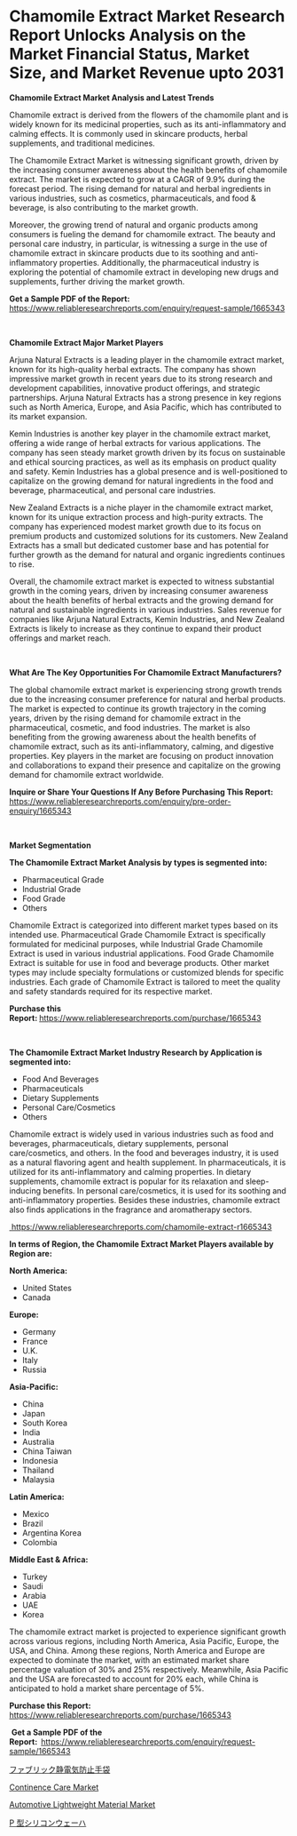 <p><h1>Chamomile Extract Market Research Report Unlocks Analysis on the Market Financial Status, Market Size, and Market Revenue upto 2031</h1></p><p><strong>Chamomile Extract Market Analysis and Latest Trends</strong></p>
<p><p>Chamomile extract is derived from the flowers of the chamomile plant and is widely known for its medicinal properties, such as its anti-inflammatory and calming effects. It is commonly used in skincare products, herbal supplements, and traditional medicines.</p><p>The Chamomile Extract Market is witnessing significant growth, driven by the increasing consumer awareness about the health benefits of chamomile extract. The market is expected to grow at a CAGR of 9.9% during the forecast period. The rising demand for natural and herbal ingredients in various industries, such as cosmetics, pharmaceuticals, and food & beverage, is also contributing to the market growth.</p><p>Moreover, the growing trend of natural and organic products among consumers is fueling the demand for chamomile extract. The beauty and personal care industry, in particular, is witnessing a surge in the use of chamomile extract in skincare products due to its soothing and anti-inflammatory properties. Additionally, the pharmaceutical industry is exploring the potential of chamomile extract in developing new drugs and supplements, further driving the market growth.</p></p>
<p><strong>Get a Sample PDF of the Report:&nbsp;</strong> <a href="https://www.reliableresearchreports.com/enquiry/request-sample/1665343">https://www.reliableresearchreports.com/enquiry/request-sample/1665343</a></p>
<p>&nbsp;</p>
<p><strong>Chamomile Extract Major Market Players</strong></p>
<p><p>Arjuna Natural Extracts is a leading player in the chamomile extract market, known for its high-quality herbal extracts. The company has shown impressive market growth in recent years due to its strong research and development capabilities, innovative product offerings, and strategic partnerships. Arjuna Natural Extracts has a strong presence in key regions such as North America, Europe, and Asia Pacific, which has contributed to its market expansion.</p><p>Kemin Industries is another key player in the chamomile extract market, offering a wide range of herbal extracts for various applications. The company has seen steady market growth driven by its focus on sustainable and ethical sourcing practices, as well as its emphasis on product quality and safety. Kemin Industries has a global presence and is well-positioned to capitalize on the growing demand for natural ingredients in the food and beverage, pharmaceutical, and personal care industries.</p><p>New Zealand Extracts is a niche player in the chamomile extract market, known for its unique extraction process and high-purity extracts. The company has experienced modest market growth due to its focus on premium products and customized solutions for its customers. New Zealand Extracts has a small but dedicated customer base and has potential for further growth as the demand for natural and organic ingredients continues to rise.</p><p>Overall, the chamomile extract market is expected to witness substantial growth in the coming years, driven by increasing consumer awareness about the health benefits of herbal extracts and the growing demand for natural and sustainable ingredients in various industries. Sales revenue for companies like Arjuna Natural Extracts, Kemin Industries, and New Zealand Extracts is likely to increase as they continue to expand their product offerings and market reach.</p></p>
<p>&nbsp;</p>
<p><strong>What Are The Key Opportunities For Chamomile Extract Manufacturers?</strong></p>
<p><p>The global chamomile extract market is experiencing strong growth trends due to the increasing consumer preference for natural and herbal products. The market is expected to continue its growth trajectory in the coming years, driven by the rising demand for chamomile extract in the pharmaceutical, cosmetic, and food industries. The market is also benefiting from the growing awareness about the health benefits of chamomile extract, such as its anti-inflammatory, calming, and digestive properties. Key players in the market are focusing on product innovation and collaborations to expand their presence and capitalize on the growing demand for chamomile extract worldwide.</p></p>
<p><strong>Inquire or Share Your Questions If Any Before Purchasing This Report:</strong> <a href="https://www.reliableresearchreports.com/enquiry/pre-order-enquiry/1665343">https://www.reliableresearchreports.com/enquiry/pre-order-enquiry/1665343</a></p>
<p>&nbsp;</p>
<p><strong>Market Segmentation</strong></p>
<p><strong>The Chamomile Extract Market Analysis by types is segmented into:</strong></p>
<p><ul><li>Pharmaceutical Grade</li><li>Industrial Grade</li><li>Food Grade</li><li>Others</li></ul></p>
<p><p>Chamomile Extract is categorized into different market types based on its intended use. Pharmaceutical Grade Chamomile Extract is specifically formulated for medicinal purposes, while Industrial Grade Chamomile Extract is used in various industrial applications. Food Grade Chamomile Extract is suitable for use in food and beverage products. Other market types may include specialty formulations or customized blends for specific industries. Each grade of Chamomile Extract is tailored to meet the quality and safety standards required for its respective market.</p></p>
<p><strong>Purchase this Report:&nbsp;</strong><a href="https://www.reliableresearchreports.com/purchase/1665343">https://www.reliableresearchreports.com/purchase/1665343</a></p>
<p>&nbsp;</p>
<p><strong>The Chamomile Extract Market Industry Research by Application is segmented into:</strong></p>
<p><ul><li>Food And Beverages</li><li>Pharmaceuticals</li><li>Dietary Supplements</li><li>Personal Care/Cosmetics</li><li>Others</li></ul></p>
<p><p>Chamomile extract is widely used in various industries such as food and beverages, pharmaceuticals, dietary supplements, personal care/cosmetics, and others. In the food and beverages industry, it is used as a natural flavoring agent and health supplement. In pharmaceuticals, it is utilized for its anti-inflammatory and calming properties. In dietary supplements, chamomile extract is popular for its relaxation and sleep-inducing benefits. In personal care/cosmetics, it is used for its soothing and anti-inflammatory properties. Besides these industries, chamomile extract also finds applications in the fragrance and aromatherapy sectors.</p></p>
<p><a href="https://www.reliableresearchreports.com/chamomile-extract-r1665343">&nbsp;https://www.reliableresearchreports.com/chamomile-extract-r1665343</a></p>
<p><strong>In terms of Region, the Chamomile Extract Market Players available by Region are:</strong></p>
<p>
    <p> <strong> North America: </strong>
        <ul>
            <li>United States</li>
            <li>Canada</li>
        </ul>
        </p> 
    <p> <strong> Europe: </strong>
        <ul>
            <li>Germany</li>
            <li>France</li>
            <li>U.K.</li>
            <li>Italy</li>
            <li>Russia</li>
        </ul>
        </p> 
    <p> <strong> Asia-Pacific: </strong>
        <ul>
            <li>China</li>
            <li>Japan</li>
            <li>South Korea</li>
            <li>India</li>
            <li>Australia</li>
            <li>China Taiwan</li>
            <li>Indonesia</li>
            <li>Thailand</li>
            <li>Malaysia</li>
        </ul>
        </p> 
    <p> <strong> Latin America: </strong>
        <ul>
            <li>Mexico</li>
            <li>Brazil</li>
            <li>Argentina Korea</li>
            <li>Colombia</li>
        </ul>
        </p> 
    <p> <strong> Middle East & Africa: </strong>
        <ul>
            <li>Turkey</li>
            <li>Saudi</li>
            <li>Arabia</li>
            <li>UAE</li>
            <li>Korea</li>
        </ul>
    </p>
    </p>
<p><p>The chamomile extract market is projected to experience significant growth across various regions, including North America, Asia Pacific, Europe, the USA, and China. Among these regions, North America and Europe are expected to dominate the market, with an estimated market share percentage valuation of 30% and 25% respectively. Meanwhile, Asia Pacific and the USA are forecasted to account for 20% each, while China is anticipated to hold a market share percentage of 5%.</p></p>
<p><strong>Purchase this Report: </strong><a href="https://www.reliableresearchreports.com/purchase/1665343">https://www.reliableresearchreports.com/purchase/1665343</a></p>
<p>&nbsp;<strong>Get a Sample PDF of the Report:&nbsp;&nbsp;</strong><a href="https://www.reliableresearchreports.com/enquiry/request-sample/1665343">https://www.reliableresearchreports.com/enquiry/request-sample/1665343</a></p>
<p><strong></strong></p>
<p><p><a href="https://github.com/avwofrml53535/Market-Research-Report-List-3/blob/main/9139282177712.md">ファブリック静電気防止手袋</a></p><p><a href="https://github.com/joannesouthgate/Market-Research-Report-List-4/blob/main/continence-care-market.md">Continence Care Market</a></p><p><a href="https://github.com/wwwkeltoum/Market-Research-Report-List-4/blob/main/automotive-lightweight-material-market.md">Automotive Lightweight Material Market</a></p><p><a href="https://github.com/JanickJohns/Market-Research-Report-List-1/blob/main/5417832177711.md">P 型シリコンウェーハ</a></p></p>